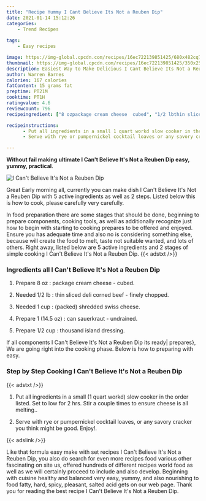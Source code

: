 ```yaml
---
title: "Recipe Yummy I Cant Believe Its Not a Reuben Dip"
date: 2021-01-14 15:12:26
categories:
    - Trend Recipes
    
tags:
    - Easy recipes

image: https://img-global.cpcdn.com/recipes/16ec722139851425/680x482cq70/i-cant-believe-its-not-a-reuben-dip-recipe-main-photo.jpg
thumbnail: https://img-global.cpcdn.com/recipes/16ec722139851425/350x250cq70/i-cant-believe-its-not-a-reuben-dip-recipe-main-photo.jpg
description: Easiest Way to Make Delicious I Cant Believe Its Not a Reuben Dip with 5 ingredients and 2 stages of easy cooking.
author: Warren Barnes
calories: 167 calories
fatContent: 15 grams fat
preptime: PT21M
cooktime: PT1H
ratingvalue: 4.6
reviewcount: 796
recipeingredient: ["8 ozpackage cream cheese  cubed", "1/2 lbthin sliced deli corned beef  finely chopped", "1 cuppacked shredded swiss cheese", "1 (14.5 oz)can sauerkraut  undrained", "1/2 cupthousand island dressing"]

recipeinstructions: 
      - Put all ingredients in a small 1 quart workd slow cooker in the order listed Set to low for 2 hrs Stir a couple times to ensure cheese is all melting 
      - Serve with rye or pumpernickel cocktail loaves or any savory cracker you think might be good Enjoy

---
```




**Without fail making ultimate I Can&#39;t Believe It&#39;s Not a Reuben Dip easy, yummy, practical**. 


![I Can&#39;t Believe It&#39;s Not a Reuben Dip](https://img-global.cpcdn.com/recipes/16ec722139851425/680x482cq70/i-cant-believe-its-not-a-reuben-dip-recipe-main-photo.jpg "I Can&#39;t Believe It&#39;s Not a Reuben Dip")




Great Early morning all, currently you can make dish I Can&#39;t Believe It&#39;s Not a Reuben Dip with 5 active ingredients as well as 2 steps. Listed below this is how to cook, please carefully very carefully.

In food preparation there are some stages that should be done, beginning to prepare components, cooking tools, as well as additionally recognize just how to begin with starting to cooking prepares to be offered and enjoyed. Ensure you has adequate time and also no is considering something else, because will create the food to melt, taste not suitable wanted, and lots of others. Right away, listed below are 5 active ingredients and 2 stages of simple cooking I Can&#39;t Believe It&#39;s Not a Reuben Dip.
{{< adstxt />}}

### Ingredients all I Can&#39;t Believe It&#39;s Not a Reuben Dip


1. Prepare 8 oz : package cream cheese - cubed.

1. Needed 1/2 lb : thin sliced deli corned beef - finely chopped.

1. Needed 1 cup : (packed) shredded swiss cheese.

1. Prepare 1 (14.5 oz) : can sauerkraut - undrained.

1. Prepare 1/2 cup : thousand island dressing.



If all components I Can&#39;t Believe It&#39;s Not a Reuben Dip its ready| prepares}, We are going right into the cooking phase. Below is how to preparing with easy.

### Step by Step Cooking I Can&#39;t Believe It&#39;s Not a Reuben Dip

{{< adstxt />}}


1. Put all ingredients in a small (1 quart workd) slow cooker in the order listed. Set to low for 2 hrs. Stir a couple times to ensure cheese is all melting..



1. Serve with rye or pumpernickel cocktail loaves, or any savory cracker you think might be good. Enjoy!.





{{< adslink />}}

Like that formula easy make with set recipes I Can&#39;t Believe It&#39;s Not a Reuben Dip, you also do search for even more recipes food various other fascinating on site us, offered hundreds of different recipes world food as well as we will certainly proceed to include and also develop. Beginning with cuisine healthy and balanced very easy, yummy, and also nourishing to food fatty, hard, spicy, pleasant, salted acid gets on our web page. Thank you for reading the best recipe I Can&#39;t Believe It&#39;s Not a Reuben Dip.

